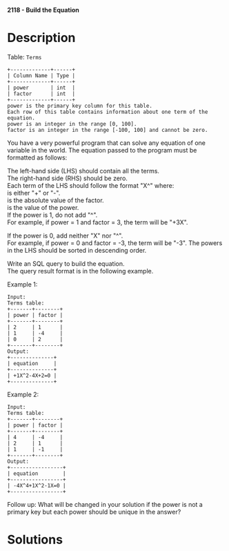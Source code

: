 **2118 - Build the Equation**

# Description

Table: ``Terms``

```
+-------------+------+
| Column Name | Type |
+-------------+------+
| power       | int  |
| factor      | int  |
+-------------+------+
power is the primary key column for this table.
Each row of this table contains information about one term of the equation.
power is an integer in the range [0, 100].
factor is an integer in the range [-100, 100] and cannot be zero.
```

You have a very powerful program that can solve any equation of one variable in the world. The equation passed to the program must be formatted as follows:

The left-hand side (LHS) should contain all the terms. \
The right-hand side (RHS) should be zero.\
Each term of the LHS should follow the format "<sign><fact>X^<pow>" where: \
<sign> is either "+" or "-". \
<fact> is the absolute value of the factor. \
<pow> is the value of the power. \
If the power is 1, do not add "^<pow>". \
For example, if power = 1 and factor = 3, the term will be "+3X".

If the power is 0, add neither "X" nor "^<pow>". \
For example, if power = 0 and factor = -3, the term will be "-3".
The powers in the LHS should be sorted in descending order.

Write an SQL query to build the equation.\
The query result format is in the following example.

Example 1:
```
Input: 
Terms table:
+-------+--------+
| power | factor |
+-------+--------+
| 2     | 1      |
| 1     | -4     |
| 0     | 2      |
+-------+--------+
Output: 
+--------------+
| equation     |
+--------------+
| +1X^2-4X+2=0 |
+--------------+
```
Example 2:

```
Input: 
Terms table:
+-------+--------+
| power | factor |
+-------+--------+
| 4     | -4     |
| 2     | 1      |
| 1     | -1     |
+-------+--------+
Output: 
+-----------------+
| equation        |
+-----------------+
| -4X^4+1X^2-1X=0 |
+-----------------+
```

Follow up: What will be changed in your solution if the power is not a primary key but each power should be unique in the answer?

# Solutions

